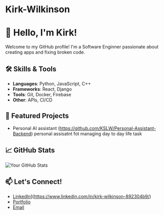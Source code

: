 # Kirk-Wilkinson

# 👋 Hello, I'm Kirk!
Welcome to my GitHub profile! I'm a Software Enginner passionate about creating apps and fixing broken code.

## 🛠️ Skills & Tools
- **Languages**: Python, JavaScript, C++
- **Frameworks**: React, Django
- **Tools**: Git, Docker, Firebase
- **Other**: APIs, CI/CD

## 🌟 Featured Projects
- Personal AI assistant (https://github.com/KSLW/Personal-Assistant-Backend) personal assisatnt fot managing day to day life task 

## 📈 GitHub Stats
![Your GitHub Stats](https://github-readme-stats.vercel.app/api?username=kirk-wilkinsons-projects&show_icons=true&theme=radical)

## 📫 Let's Connect!
- [LinkedIn](https://linkedin.com/in/your-profile)](https://www.linkedin.com/in/kirk-wilkinson-892304b9/)
- [Portfolio](https://www.hyperiondev.com/portfolio/KS24120016366/)
- [Email](mailto:kirkwilkinson@msn.com)

